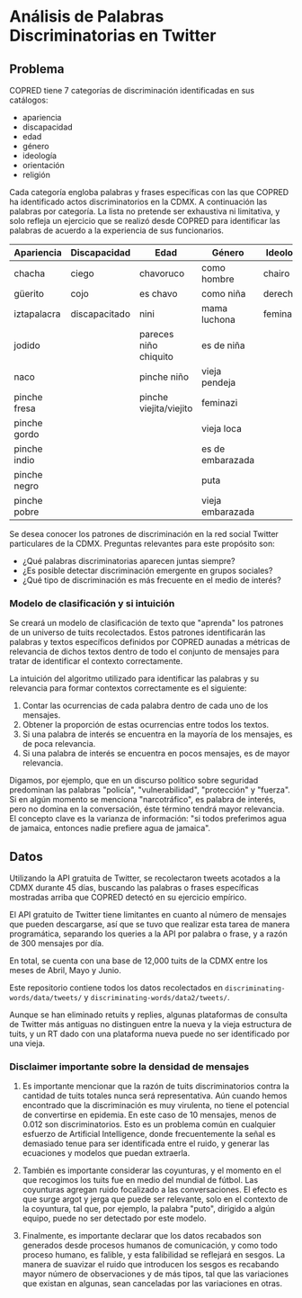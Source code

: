 # Análisis de Palabras Discriminatorias en Twitter

## Problema
COPRED tiene 7 categorías de discriminación identificadas en sus catálogos:
+ apariencia
+ discapacidad
+ edad
+ género
+ ideología
+ orientación
+ religión

Cada categoría engloba palabras y frases específicas con las que COPRED ha identificado actos discriminatorios en la CDMX. A continuación las palabras por categoría. La lista no pretende ser exhaustiva ni limitativa, y solo refleja un ejercicio que se realizó desde COPRED para identificar las palabras de acuerdo a la experiencia de sus funcionarios.

| Apariencia | Discapacidad | Edad | Género | Ideología | Orientación | Religión  |
|---|---|---|---|---|---|---|
| chacha  |  ciego |  chavoruco | como hombre  | chairo  | arroz con popote  |  pinche judío |
| güerito  | cojo  | es chavo  | como niña  | derechairo  | joto  | mocho  |
| iztapalacra  |  discapacitado | nini  | mama luchona  | feminazi  | machorra  |  persinado |
| jodido  |   | pareces niño chiquito  | es de niña  |   | marimacha  | testículos de jehová  |
| naco  |   | pinche niño  |  vieja pendeja |   | lencha  | santurrón  |
| pinche fresa  |   | pinche viejita/viejito  | feminazi  |   | puto  | mojigata  |
| pinche gordo  |   |   |  vieja loca |   | puñal  | religioso pendejo  |
| pinche indio  |   |   |  es de embarazada |   | maricon  | coge niños  |
| pinche negro  |   |   | puta  |   |  muerdealmohadas |   |
| pinche pobre  |   |   | vieja embarazada  |   |  sodomita |   |

Se desea conocer los patrones de discriminación en la red social Twitter particulares de la CDMX. Preguntas relevantes para este propósito son:

+ ¿Qué palabras discriminatorias aparecen juntas siempre?
+ ¿Es posible detectar discriminación emergente en grupos sociales?
+ ¿Qué tipo de discriminación es más frecuente en el medio de interés?

### Modelo de clasificación y si intuición

Se creará un modelo de clasificación de texto que "aprenda" los patrones de un universo de tuits recolectados. Estos patrones identificarán las palabras y textos específicos definidos por COPRED aunadas a métricas de relevancia de dichos textos dentro de todo el conjunto de mensajes para tratar de identificar el contexto correctamente.

La intuición del algoritmo utilizado para identificar las palabras y su relevancia para formar contextos correctamente es el siguiente:
1. Contar las ocurrencias de cada palabra dentro de cada uno de los mensajes.
2. Obtener la proporción de estas ocurrencias entre todos los textos.
3. Si una palabra de interés se encuentra en la mayoría de los mensajes, es de poca relevancia.
4. Si una palabra de interés se encuentra en pocos mensajes, es de mayor relevancia.

Digamos, por ejemplo, que en un discurso político sobre seguridad predominan las palabras "policía", "vulnerabilidad", "protección" y "fuerza". Si en algún momento se menciona "narcotráfico", es palabra de interés, pero no domina en la conversación, éste término tendrá mayor relevancia. El concepto clave es la varianza de información: "si todos preferimos agua de jamaica, entonces nadie prefiere agua de jamaica".

## Datos
Utilizando la API gratuita de Twitter, se recolectaron tweets acotados a la CDMX durante 45 días, buscando las palabras o frases específicas mostradas arriba que COPRED detectó en su ejercicio empírico.

El API gratuito de Twitter tiene limitantes en cuanto al número de mensajes que pueden descargarse, así que se tuvo que realizar esta tarea de manera programática, separando los queries a la API por palabra o frase, y a razón de 300 mensajes por día.

En total, se cuenta con una base de 12,000 tuits de la CDMX entre los meses de Abril, Mayo y Junio.

Este repositorio contiene todos los datos recolectados en `discriminating-words/data/tweets/` y `discriminating-words/data2/tweets/`.

Aunque se han eliminado retuits y replies, algunas plataformas de consulta de Twitter más antiguas no distinguen entre la nueva y la vieja estructura de tuits, y un RT dado con una plataforma nueva puede no ser identificado por una vieja.

### Disclaimer importante sobre la densidad de mensajes

1. Es importante mencionar que la razón de tuits discriminatorios contra la cantidad de tuits totales nunca será representativa. Aún cuando hemos encontrado que la discriminación es muy virulenta, no tiene el potencial de convertirse en epidemia. En este caso de 10 mensajes, menos de 0.012 son discriminatorios. Esto es un problema común en cualquier esfuerzo de Artificial Intelligence, donde frecuentemente la señal es demasiado tenue para ser identificada entre el ruido, y generar las ecuaciones y modelos que puedan extraerla.

2. También es importante considerar las coyunturas, y el momento en el que recogimos los tuits fue en medio del mundial de fútbol. Las coyunturas agregan ruido focalizado a las conversaciones. El efecto es que surge argot y jerga que puede ser relevante, solo en el contexto de la coyuntura, tal que, por ejemplo, la palabra "puto", dirigido a algún equipo, puede no ser detectado por este modelo.

3. Finalmente, es importante declarar que los datos recabados son generados desde procesos humanos de comunicación, y como todo proceso humano, es falible, y esta falibilidad se reflejará en sesgos. La manera de suavizar el ruido que introducen los sesgos es recabando mayor número de observaciones y de más tipos, tal que las variaciones que existan en algunas, sean canceladas por las variaciones en otras.
